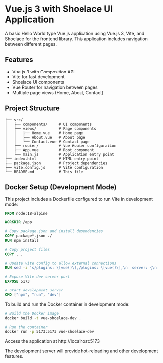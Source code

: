 # Vue.js 3 with Shoelace UI Application

A basic Hello World type Vue.js application using Vue.js 3, Vite, and Shoelace for the frontend library. This application includes navigation between different pages.

## Features

- Vue.js 3 with Composition API
- Vite for fast development
- Shoelace UI components
- Vue Router for navigation between pages
- Multiple page views (Home, About, Contact)

## Project Structure

```
├── src/
│   ├── components/     # UI components
│   ├── views/          # Page components
│   │   ├── Home.vue    # Home page
│   │   ├── About.vue   # About page
│   │   └── Contact.vue # Contact page
│   ├── router/         # Vue Router configuration
│   ├── App.vue         # Root component
│   └── main.js         # Application entry point
├── index.html          # HTML entry point
├── package.json        # Project dependencies
├── vite.config.js      # Vite configuration
└── README.md           # This file
```

## Docker Setup (Development Mode)

This project includes a Dockerfile configured to run Vite in development mode:

```dockerfile
FROM node:18-alpine

WORKDIR /app

# Copy package.json and install dependencies
COPY package*.json ./
RUN npm install

# Copy project files
COPY . .

# Update vite config to allow external connections
RUN sed -i 's/plugins: \[vue()\],/plugins: \[vue()\],\n  server: {\n    host: "0.0.0.0"\n  },/' vite.config.js

# Expose Vite dev server port
EXPOSE 5173

# Start development server
CMD ["npm", "run", "dev"]
```

To build and run the Docker container in development mode:

```bash
# Build the Docker image
docker build -t vue-shoelace-dev .

# Run the container
docker run -p 5173:5173 vue-shoelace-dev
```

Access the application at http://localhost:5173

The development server will provide hot-reloading and other development features.